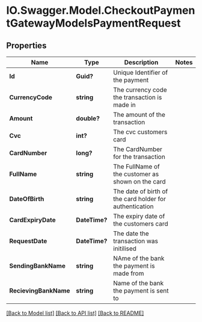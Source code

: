 # IO.Swagger.Model.CheckoutPaymentGatewayModelsPaymentRequest
## Properties

Name | Type | Description | Notes
------------ | ------------- | ------------- | -------------
**Id** | **Guid?** | Unique Identifier of the payment | 
**CurrencyCode** | **string** | The currency code the transaction is made in | 
**Amount** | **double?** | The amount of the transaction | 
**Cvc** | **int?** | The cvc customers card | 
**CardNumber** | **long?** | The CardNumber for the transaction | 
**FullName** | **string** | The FullName of the customer as shown on the card | 
**DateOfBirth** | **string** | The date of birth of the card holder for authentication | 
**CardExpiryDate** | **DateTime?** | The expiry date of the customers card | 
**RequestDate** | **DateTime?** | The date the transaction was initilised | 
**SendingBankName** | **string** | NAme of the bank the payment is made from | 
**RecievingBankName** | **string** | Name of the bank the payment is sent to | 

[[Back to Model list]](../README.md#documentation-for-models) [[Back to API list]](../README.md#documentation-for-api-endpoints) [[Back to README]](../README.md)

